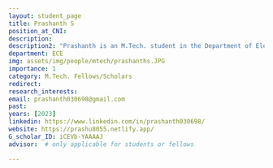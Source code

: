 ```yaml
---
layout: student_page
title: Prashanth S
position_at_CNI: 
description: 
description2: "Prashanth is an M.Tech. student in the Department of Electrical Communication Engineering, Indian Institute of Science Bangalore, since Aug. 2022. He received his B.E. Degree in Electronics and Communication Engineering from Govt Sri Krishnarajendra Silver Jubilee Technological Institute (SKSJTI) Bengaluru in 2020. He spent three and two months, respectively, as a research intern at Qualcomm India Pvt Ltd and Lekha Wireless Solution. His broad areas of interest in research include next-generation wireless communication and modeling security in cyber-physical systems. Currently, he is working under Dr. Vaibhav Katewa on Modelling and Vulnerability analysis in smart grid cyber-physical Systems."
department: ECE
img: assets/img/people/mtech/prashanths.JPG
importance: 1
category: M.Tech. Fellows/Scholars
redirect: 
research_interests: 
email: prashanth030698@gmail.com
past:
years: [2023]
linkedin: https://www.linkedin.com/in/prashanth030698/
website: https://prashu8055.netlify.app/
G_scholar_ID: iCEVb-YAAAAJ
advisor:  # only applicable for students or fellows

---
```

